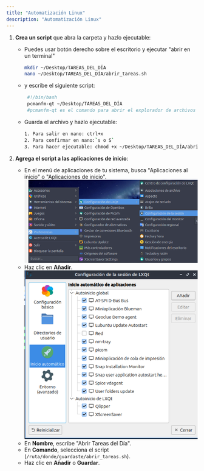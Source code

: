 ```yaml
---
title: "Automatización Linux"
description: "Automatización Linux"
---
```


1. **Crea un script** que abra la carpeta y hazlo ejecutable:
   - Puedes usar botón derecho sobre el escritorio y ejecutar "abrir en un terminal" 
      ```bash title="Terminal"
      mkdir ~/Desktop/TAREAS_DEL_DÍA
      nano ~/Desktop/TAREAS_DEL_DÍA/abrir_tareas.sh
      ```
   - y escribe el siguiente script:
     ```bash title="LXQt"
      #!/bin/bash
      pcmanfm-qt ~/Desktop/TAREAS_DEL_DÍA
      #pcmanfm-qt es el comando para abrir el explorador de archivos predeterminado de lubuntu. Este puede variar según distribución.
     ```
   - Guarda el archivo y hazlo ejecutable:
     ```bash
     1. Para salir en nano: ctrl+x
     2. Para confirmar en nano:`s o S`
     3. Para hacer ejecutable: chmod +x ~/Desktop/TAREAS_DEL_DÍA/abrir_tareas.sh
     ```

2. **Agrega el script a las aplicaciones de inicio**:
   - En el menú de aplicaciones de tu sistema, busca "Aplicaciones al inicio" o "Aplicaciones de inicio".
  ![linux boot apps](../../../assets/ut3/linuxTask1.png)
   - Haz clic en **Añadir**.
  ![linux boot apps 2](../../../assets/ut3/linuxTask2.png) 
   - En **Nombre**, escribe "Abrir Tareas del Día".
   - En **Comando**, selecciona el script (`/ruta/donde/guardaste/abrir_tareas.sh`).
   - Haz clic en **Añadir** o **Guardar**.
